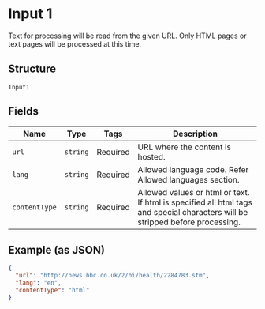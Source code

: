 
# Input 1

Text for processing will be read from the given URL. Only HTML pages or text pages will be processed at this time.

## Structure

`Input1`

## Fields

| Name | Type | Tags | Description |
|  --- | --- | --- | --- |
| `url` | `string` | Required | URL where the content is hosted. |
| `lang` | `string` | Required | Allowed language code. Refer Allowed languages section. |
| `contentType` | `string` | Required | Allowed values or html or text. If html is specified all html tags and special characters will be stripped before processing. |

## Example (as JSON)

```json
{
  "url": "http://news.bbc.co.uk/2/hi/health/2284783.stm",
  "lang": "en",
  "contentType": "html"
}
```

